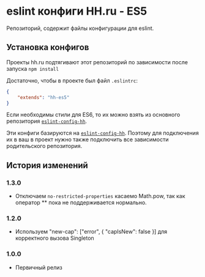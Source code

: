 # eslint конфиги HH.ru - ES5

Репозиторий, содержит файлы конфигурации для eslint.

## Установка конфигов

Проекты hh.ru подтягивают этот репозиторий по зависимости после запуска `npm install`

Достаточно, чтобы в проекте был файл `.eslintrc`:

```json
{
    "extends": "hh-es5"
}
```

Если необходимы стили для ES6, то их можно взять из основного репозитория [`eslint-config-hh`](https://github.com/hhru/eslint-config-hh).

Эти конфиги базируются на [`eslint-config-hh`](https://github.com/hhru/eslint-config-hh). Поэтому для подключения их в ваш в проект нужно также подключить все зависимости родительского репозитория.

## История изменений

### 1.3.0

* Отключаем `no-restricted-properties` касаемо Math.pow, так как оператор ** пока не поддерживается нормально.

### 1.2.0

* Используем  "new-cap": ["error", { "capIsNew": false }] для корректного вызова Singleton

### 1.0.0

* Первичный релиз
